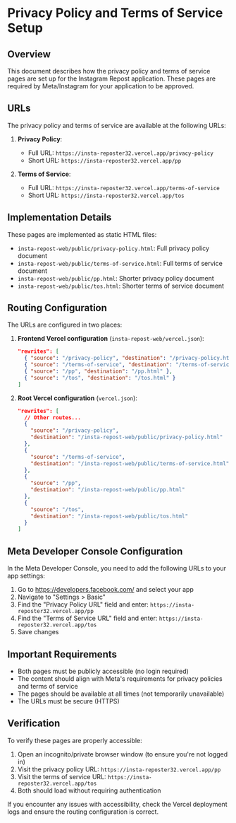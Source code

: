 # Privacy Policy and Terms of Service Setup

## Overview

This document describes how the privacy policy and terms of service pages are set up for the Instagram Repost application. These pages are required by Meta/Instagram for your application to be approved.

## URLs

The privacy policy and terms of service are available at the following URLs:

1. **Privacy Policy**:
   - Full URL: `https://insta-reposter32.vercel.app/privacy-policy`
   - Short URL: `https://insta-reposter32.vercel.app/pp`

2. **Terms of Service**:
   - Full URL: `https://insta-reposter32.vercel.app/terms-of-service`
   - Short URL: `https://insta-reposter32.vercel.app/tos`

## Implementation Details

These pages are implemented as static HTML files:

- `insta-repost-web/public/privacy-policy.html`: Full privacy policy document
- `insta-repost-web/public/terms-of-service.html`: Full terms of service document
- `insta-repost-web/public/pp.html`: Shorter privacy policy document
- `insta-repost-web/public/tos.html`: Shorter terms of service document

## Routing Configuration

The URLs are configured in two places:

1. **Frontend Vercel configuration** (`insta-repost-web/vercel.json`):
   ```json
   "rewrites": [
     { "source": "/privacy-policy", "destination": "/privacy-policy.html" },
     { "source": "/terms-of-service", "destination": "/terms-of-service.html" },
     { "source": "/pp", "destination": "/pp.html" },
     { "source": "/tos", "destination": "/tos.html" }
   ]
   ```

2. **Root Vercel configuration** (`vercel.json`):
   ```json
   "rewrites": [
     // Other routes...
     {
       "source": "/privacy-policy",
       "destination": "/insta-repost-web/public/privacy-policy.html"
     },
     {
       "source": "/terms-of-service",
       "destination": "/insta-repost-web/public/terms-of-service.html"
     },
     {
       "source": "/pp",
       "destination": "/insta-repost-web/public/pp.html"
     },
     {
       "source": "/tos",
       "destination": "/insta-repost-web/public/tos.html"
     }
   ]
   ```

## Meta Developer Console Configuration

In the Meta Developer Console, you need to add the following URLs to your app settings:

1. Go to https://developers.facebook.com/ and select your app
2. Navigate to "Settings > Basic"
3. Find the "Privacy Policy URL" field and enter: `https://insta-reposter32.vercel.app/pp`
4. Find the "Terms of Service URL" field and enter: `https://insta-reposter32.vercel.app/tos`
5. Save changes

## Important Requirements

- Both pages must be publicly accessible (no login required)
- The content should align with Meta's requirements for privacy policies and terms of service
- The pages should be available at all times (not temporarily unavailable)
- The URLs must be secure (HTTPS)

## Verification

To verify these pages are properly accessible:

1. Open an incognito/private browser window (to ensure you're not logged in)
2. Visit the privacy policy URL: `https://insta-reposter32.vercel.app/pp`
3. Visit the terms of service URL: `https://insta-reposter32.vercel.app/tos`
4. Both should load without requiring authentication

If you encounter any issues with accessibility, check the Vercel deployment logs and ensure the routing configuration is correct.
